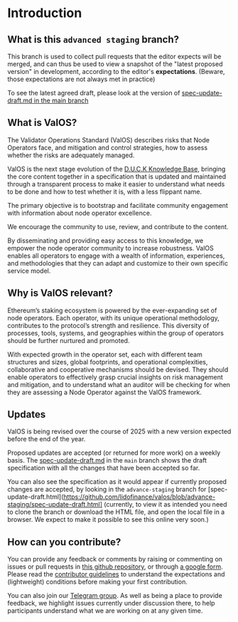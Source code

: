 # Introduction

## What is this `advanced staging` branch?

This branch is used to collect pull requests that the editor expects will be merged, and can thus be used to view a snapshot of the "latest proposed version" in development,
according to the editor's **expectations**. (Beware, those expectations are not always met in practice)

To see the latest agreed draft, please look at the version of [spec-update-draft.md in the main branch](https://github.com/lidofinance/valos/blob/main/spec-update-draft.md)

## What is ValOS?

The Validator Operations Standard (ValOS) describes risks that Node Operators face, and mitigation and control strategies, how to assess whether the risks are adequately managed.

ValOS is the next stage evolution of the [D.U.C.K Knowledge Base](https://duck-initiative.gitbook.io/d.u.c.k.-knowledge-base),
bringing the core content together in a specification that is updated and maintained through a transparent process
to make it easier to understand what needs to be done and how to test whether it is, with a less flippant name.

The primary objective is to bootstrap and facilitate community engagement with information about node operator excellence.

We encourage the community to use, review, and contribute to the content.

By disseminating and providing easy access to this knowledge, we empower the node operator community to increase robustness.
ValOS enables all operators to engage with a wealth of information, experiences, and methodologies
that they can adapt and customize to their own specific service model.

## Why is ValOS relevant?

Ethereum’s staking ecosystem is powered by the ever-expanding set of node operators. Each operator, with its unique operational methodology, contributes to the protocol’s strength and resilience. This diversity of processes, tools, systems, and geographies within the group of operators should be further nurtured and promoted.

With expected growth in the operator set, each with different team structures and sizes, global footprints, and operational complexities, collaborative and cooperative mechanisms should be devised. They should enable operators to effectively grasp crucial insights on risk management and mitigation,
and to understand what an auditor will be checking for when they are assessing a Node Operator against the ValOS framework.

## Updates

ValOS is being revised over the course of 2025 with a new version expected before the end of the year.

Proposed updates are accepted (or returned for more work) on a weekly basis. The [spec-update-draft.md](./spec-update-draft.md) in the `main` branch shows the draft specification with all the changes that have been accepted so far.

You can also see the specification as it would appear if currently proposed changes are accepted, by looking in the `advance-staging` branch for [spec-update-draft.html](https://github.com/lidofinance/valos/blob/advance-staging/spec-update-draft.html] (currently, to view it as intended you need to clone the branch or download the HTML file, and open the local file in a browser. We expect to make it possible to see this online very soon.)

## How can you contribute?

You can provide any feedback or comments by raising or commenting on issues or pull requests in
[this github repository](https://github.com/lidofinance/valos/), or through [a google form](https://forms.gle/RaUWtoKdNWivJb5R8).
Please read the [contributor guidelines](CONTRIBUTING.md) to understand the expectations and (lightweight) conditions before making your first contribution.

You can also join our [Telegram group](https://t.me/+ys5MxWs16T1jOWVi).
As well as being a place to provide feedback, we highlight issues currently under discussion there,
to help participants understand what we are working on at any given time.
